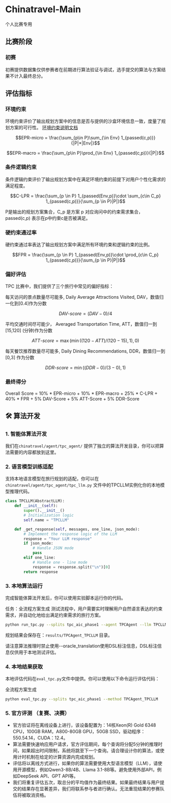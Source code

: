 # Chinatravel-Main
个人比赛专用

## 比赛阶段

### 初赛
初赛提供数据集仅供参赛者在前期进行算法验证与调试，选手提交的算法与方案结果不计入最终总分。
## 评估指标

### 环境约束
环境约束评价了输出规划方案中的信息是否与提供的沙盒环境信息一致，度量了规划方案的可行性。
[环境约束说明文档](../symbol_verification/readme.md)


$$EPR-micro = \frac{\sum_{p\in P}\sum_{\in Env} 1_{passed(c,p)}}{|P|*|Env|}$$


$$EPR-macro = \frac{\sum_{p\in P}\prod_{\in Env} 1_{passed(c,p)}}{|P|}$$

### 条件逻辑约束
条件逻辑约束评价了输出规划方案中在满足环境约束的前提下对用户个性化需求的满足程度。

$$C-LPR = \frac{\sum_{p \in P} 1_{passed(Env,p)}\cdot \sum_{c\in C_p} 1_{passed(c,p)}}{\sum_{p \in P}|P|}$$

P是输出的规划方案集合，C_p 是方案 p 对应询问中的约束需求集合，passed(c,p) 表示在p中约束c是否被满足。

### 硬约束通过率
硬约束通过率表达了输出规划方案中满足所有环境约束和逻辑约束的比例。

$$FPR = \frac{\sum_{p \in P} 1_{passed(Env,p)}\cdot \prod_{c\in C_p} 1_{passed(c,p)}}{\sum_{p \in P}|P|}$$

### 偏好评估
TPC 比赛中，我们提供了三个旅行中常见的偏好指标：

每天访问的景点数量尽可能多, Daily Average Attractions Visited, DAV，数值归一化到[0.4]作为分数

$$DAV\text{-}score = (DAV - 0)/4 $$


平均交通时间尽可能少， Averaged Transportation Time, ATT，数值归一到[15,120] (分钟)作为分数

$$ATT\text{-}score = \max(\min((120-ATT)/(120-15),1),0) $$


每天餐饮推荐数量尽可能多, Daily Dining Recommendations, DDR，数值归一到[0,3] 作为分数

$$DDR\text{-}score = \min((DDR - 0)/(3-0),1) $$

### 最终得分

Overall Score = 10% * EPR-micro + 10% * EPR-macro + 25% * C-LPR + 40% * FPR + 5% DAV-Score + 5% ATT-Score + 5% DDR-Score



## 🛠️ 算法开发

### 1. 智能体算法开发

我们在`chinatravel/agent/tpc_agent/` 提供了独立的算法开发目录，你可以把算法需要的内容都放到这里。


### 2. 语言模型训练适配

支持本地语言模型在旅行规划的适配，你可以在`chinatravel/agent/tpc_agent/tpc_llm.py` 文件中的TPCLLM实例化你的本地模型推理代码。


```python
class TPCLLM(AbstractLLM):
    def __init__(self):
        super().__init__()
        # Initialization logic
        self.name = "TPCLLM"

    def _get_response(self, messages, one_line, json_mode):
        # Implement the response logic of the LLM
        response = "Your LLM response"
        if json_mode:
            # Handle JSON mode
            pass
        elif one_line:
            # Handle one - line mode
            response = response.split("\n")[0]
        return response
```

### 3. 本地算法运行
完成智能体算法开发后，你可以使用实验脚本运行你的代码。


任务：全流程方案生成
测试流程中，用户需要实时理解用户自然语言表达的约束需求，并自动化地给出满足约束需求的旅行方案。

```bash
python run_tpc.py --splits tpc_aic_phase1 --agent TPCAgent --llm TPCLLM
```
规划结果会保存在：`results/TPCAgent_TPCLLM` 目录。

请注意算法推理时禁止使用--oracle_translation使用DSL标注信息，DSL标注信息仅供用于本地测试评估。


### 4. 本地结果获取

本地评估代码在`eval_tpc.py`文件中提供。你可以使用以下命令运行评估代码：

全流程方案生成
```bash
python eval_tpc.py --splits tpc_aic_phase1 --method TPCAgent_TPCLLM
```

### 5. 官方评测 （复赛、决赛）

- 官方验证将在离线设备上进行，该设备配置为：14核Xeon(R) Gold 6348 CPU，100GB RAM，A800-80GB GPU，50GB SSD，驱动程序：550.54.14，CUDA：12.4。
- 算法需要快速响应用户请求，官方评估期间，每个查询将分配5分钟的推理时间，如果超出时间限制，系统将跳至下一个查询。请合理设计你的算法，或使用计时机制在给定的计算资源内完成规划。
- 评估将以离线方式进行，如果你的算法需要使用大型语言模型（LLM），请使用开源模型，例如Qwen3-8B/4B、Llama 3.1-8B等。避免使用外部API，例如DeepSeek API、GPT API等。
- 我们将重复评估五次，取总分的平均值作为最终结果。如果最终结果与用户提交的结果存在显著差异，我们将联系参与者进行确认。无法重现结果的参赛队伍将被取消资格。
